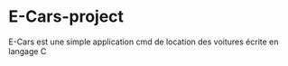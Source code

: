 # E-Cars-project
E-Cars est une simple application cmd de location des voitures écrite en langage C

